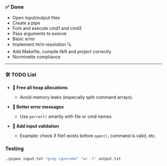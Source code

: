 ### ✅ **Done**
- Open input/output files
- Create a pipe
- Fork and execute cmd1 and cmd2
- Pass arguments to execve
- Basic error 
- Implement `PATH` resolution 🔍
- Add Makefile, compile libft and project correctly
- Norminette compliance
---

### 🛠️ **TODO List**

- **🧼 Free all heap allocations**  
    - Avoid memory leaks (especially split command arrays).

- **🚨 Better error messages**  
    - Use `perror()` smartly with file or cmd names.

- **🧪 Add input validation**  
    - Example: check if file1 exists before `open()`, command is valid, etc.

### Testing

```bash
./pipex input.txt "grep ignoreme" "wc -l" output.txt
```